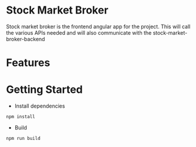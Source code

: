 # Stock Market Broker

Stock market broker is the frontend angular app for the project. This will call the various APIs needed and will also communicate with the stock-market-broker-backend

# Features

# Getting Started

- Install dependencies
```
npm install
```

- Build 
```
npm run build
```

